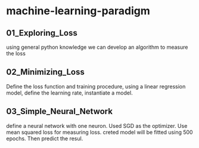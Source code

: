 # machine-learning-paradigm

## 01_Exploring_Loss
using general python knowledge we can develop an algorithm to measure the loss

## 02_Minimizing_Loss
Define the loss function and training procedure, using a linear regression model, define the learning rate, instantiate a model. 

## 03_Simple_Neural_Network
define a neural network with one neuron. Used SGD as the optimizer. Use mean squared loss for measuring loss. creted model will be fitted using 500 epochs. Then predict the resul. 
